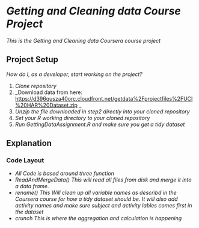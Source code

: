 # _Getting and Cleaning data Course Project_

_This is the Getting and Cleaning data Coursera course project_

## Project Setup

_How do I, as a developer, start working on the project?_ 

1. _Clone repository_
2. _Download data from here: https://d396qusza40orc.cloudfront.net/getdata%2Fprojectfiles%2FUCI%20HAR%20Dataset.zip _
3. _Unzip the file downloaded in step2 directly into your cloned repository_
4. _Set your R working directory to your cloned repository_
5. _Run GettingDataAssignment.R and make sure you get a tidy dataset_

## Explanation

### Code Layout

- _All Code is based around three function_
- _ReadAndMergeData() This will read all files from disk and merge it into a data frame._
- _rename() This Will clean up all variable names as describd in the Coursera course for how a tidy dataset should be. It will also add activity names and make sure subject and activity lables comes first in the dataset_
- _crunch This is where the aggregation and calculation is happening_
